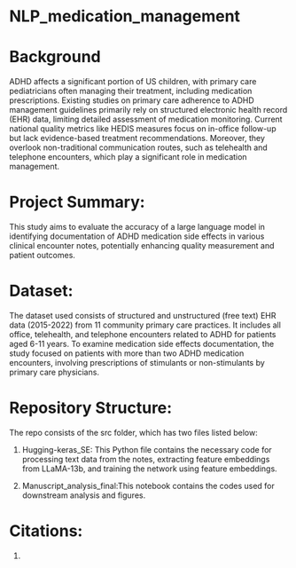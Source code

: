 # NLP_medication_management

# Background

ADHD affects a significant portion of US children, with primary care pediatricians often managing their treatment, including medication prescriptions. Existing studies on primary care adherence to ADHD management guidelines primarily rely on structured electronic health record (EHR) data, limiting detailed assessment of medication monitoring. Current national quality metrics like HEDIS measures focus on in-office follow-up but lack evidence-based treatment recommendations. Moreover, they overlook non-traditional communication routes, such as telehealth and telephone encounters, which play a significant role in medication management. 

# Project Summary:

This study aims to evaluate the accuracy of a large language model in identifying documentation of ADHD medication side effects in various clinical encounter notes, potentially enhancing quality measurement and patient outcomes.

# Dataset:

The dataset used consists of structured and unstructured (free text) EHR data (2015-2022) from 11 community primary care practices. It includes all office, telehealth, and telephone encounters related to ADHD for patients aged 6-11 years. To examine medication side effects documentation, the study focused on patients with more than two ADHD medication encounters, involving prescriptions of stimulants or non-stimulants by primary care physicians.

# Repository Structure:

The repo consists of the src folder, which has two files listed below:

1. Hugging-keras_SE: This Python file contains the necessary code for processing text data from the notes, extracting feature embeddings from LLaMA-13b, and training the network using feature embeddings.

2. Manuscript_analysis_final:This notebook contains the codes used for downstream analysis and figures.


# Citations:

 1. 
